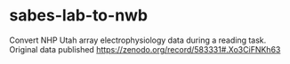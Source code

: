 # sabes-lab-to-nwb

Convert NHP Utah array electrophysiology data during a reading task. Original data published https://zenodo.org/record/583331#.Xo3CiFNKh63
